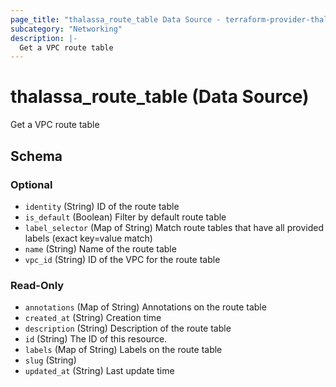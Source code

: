 ```yaml
---
page_title: "thalassa_route_table Data Source - terraform-provider-thalassa"
subcategory: "Networking"
description: |-
  Get a VPC route table
---
```


# thalassa_route_table (Data Source)

Get a VPC route table



<!-- schema generated by tfplugindocs -->
## Schema

### Optional

- `identity` (String) ID of the route table
- `is_default` (Boolean) Filter by default route table
- `label_selector` (Map of String) Match route tables that have all provided labels (exact key=value match)
- `name` (String) Name of the route table
- `vpc_id` (String) ID of the VPC for the route table

### Read-Only

- `annotations` (Map of String) Annotations on the route table
- `created_at` (String) Creation time
- `description` (String) Description of the route table
- `id` (String) The ID of this resource.
- `labels` (Map of String) Labels on the route table
- `slug` (String)
- `updated_at` (String) Last update time